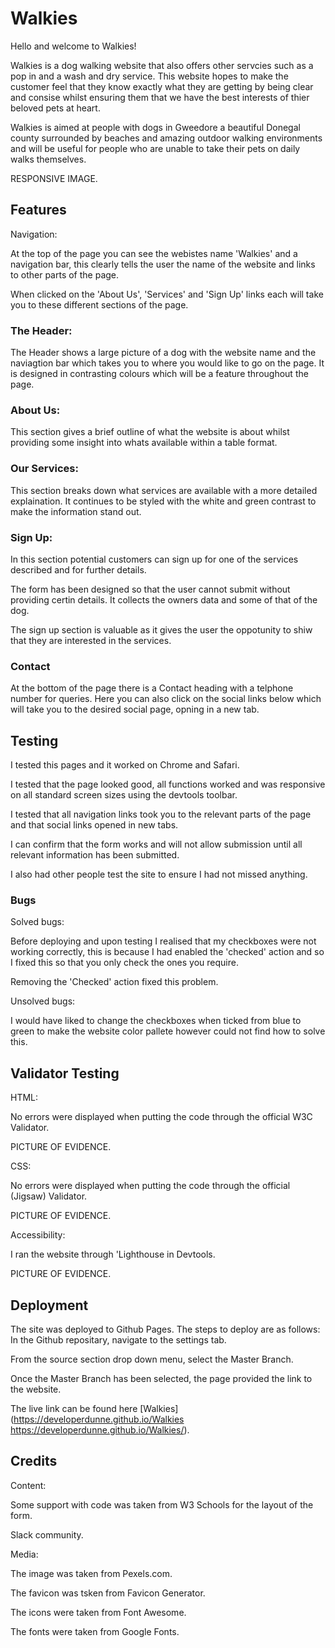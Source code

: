 # Walkies
Hello and welcome to Walkies! 

Walkies is a dog walking website that also offers other servcies such as a pop in and a wash and dry service. This website hopes to make the customer feel that they know exactly what they are getting by being clear and consise whilst ensuring them that we have the best interests of thier beloved pets at heart.

Walkies is aimed at people with dogs in Gweedore a beautiful Donegal county surrounded by beaches and amazing outdoor walking environments and will be useful for people who are unable to take their pets on daily walks themselves.

RESPONSIVE IMAGE.

## Features

Navigation:

At the top of the page you can see the webistes name 'Walkies' and a navigation bar, this clearly tells the user the name of the website and links to other parts of the page.

When clicked on the 'About Us', 'Services' and 'Sign Up' links each will take you to these different sections of the page.

### The Header:

The Header shows a large picture of a dog with the website name and the naviagtion bar which takes you to where you would like to go on the page. It is designed in contrasting colours which will be a feature throughout the page.

### About Us:

This section gives a brief outline of what the website is about whilst providing some insight into whats available within a table format.

### Our Services:

This section breaks down what services are available with a more detailed explaination. It continues to be styled with the white and green contrast to make the information stand out.

### Sign Up:

In this section potential customers can sign up for one of the services described and for further details.

The form has been designed so that the user cannot submit without providing certin details. It collects the owners data and some of that of the dog.

The sign up section is valuable as it gives the user the oppotunity to shiw that they are interested in the services.

### Contact

At the bottom of the page there is a Contact heading with a telphone number for queries. Here you can also click on the social links below which will take you to the desired social page, opning in a new tab.

## Testing

I tested this pages and it worked on Chrome and Safari.

I tested that the page looked good, all functions worked and was responsive on all standard screen sizes using the devtools toolbar.

I tested that all navigation links took you to the relevant parts of the page and that social links opened in new tabs.

I can confirm that the form works and will not allow submission until all relevant information has been submitted.

I also had other people test the site to ensure I had not missed anything.

### Bugs

Solved bugs:

Before deploying and upon testing I realised that my checkboxes were not working correctly, this is because I had enabled the 'checked' action and so I fixed this so that you only check the ones you require.

Removing the 'Checked' action fixed this problem.

Unsolved bugs:

I would have liked to change the checkboxes when ticked from blue to green to make the website color pallete however could not find how to solve this.

## Validator Testing

HTML:

No errors were displayed when putting the code through the official W3C Validator.

PICTURE OF EVIDENCE.

CSS:

No errors were displayed when putting the code through the official (Jigsaw) Validator.

PICTURE OF EVIDENCE.

Accessibility:

I ran the website through 'Lighthouse in Devtools.

 PICTURE OF EVIDENCE.

 ## Deployment

 The site was deployed to Github Pages. The steps to deploy are as follows:
  In the Github repositary, navigate to the settings tab.

  From the source section drop down menu, select the Master Branch.

  Once the Master Branch has been selected, the page provided the link to the website.

  The live link can be found here [Walkies] (https://developerdunne.github.io/Walkies https://developerdunne.github.io/Walkies/).

  ## Credits

Content:

  Some support with code was taken from W3 Schools for the layout of the form.

  Slack community.

  Media:

  The image was taken from Pexels.com.

  The favicon was tsken from Favicon Generator.

  The icons were taken from Font Awesome.

  The fonts were taken from Google Fonts.

